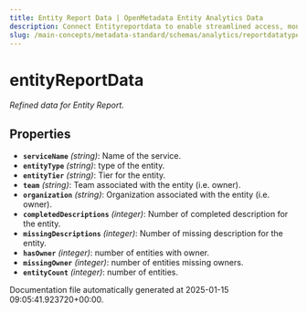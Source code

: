 ```yaml
---
title: Entity Report Data | OpenMetadata Entity Analytics Data
description: Connect Entityreportdata to enable streamlined access, monitoring, or search of enterprise data using secure and scalable integrations.
slug: /main-concepts/metadata-standard/schemas/analytics/reportdatatype/entityreportdata
---
```


# entityReportData

*Refined data for Entity Report.*

## Properties

- **`serviceName`** *(string)*: Name of the service.
- **`entityType`** *(string)*: type of the entity.
- **`entityTier`** *(string)*: Tier for the entity.
- **`team`** *(string)*: Team associated with the entity (i.e. owner).
- **`organization`** *(string)*: Organization associated with the entity (i.e. owner).
- **`completedDescriptions`** *(integer)*: Number of completed description for the entity.
- **`missingDescriptions`** *(integer)*: Number of missing description for the entity.
- **`hasOwner`** *(integer)*: number of entities with owner.
- **`missingOwner`** *(integer)*: number of entities missing owners.
- **`entityCount`** *(integer)*: number of entities.


Documentation file automatically generated at 2025-01-15 09:05:41.923720+00:00.
